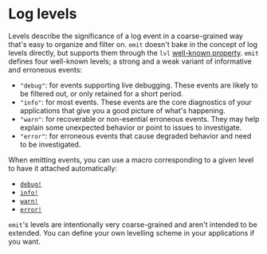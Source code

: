 # Log levels

Levels describe the significance of a log event in a coarse-grained way that's easy to organize and filter on. `emit` doesn't bake in the concept of log levels directly, but supports them through the `lvl` [well-known property](https://docs.rs/emit/0.11.2/emit/well_known/index.html). `emit` defines four well-known levels; a strong and a weak variant of informative and erroneous events:

- `"debug"`: for events supporting live debugging. These events are likely to be filtered out, or only retained for a short period.
- `"info"`: for most events. These events are the core diagnostics of your applications that give you a good picture of what's happening.
- `"warn"`: for recoverable or non-esential erroneous events. They may help explain some unexpected behavior or point to issues to investigate.
- `"error"`: for erroneous events that cause degraded behavior and need to be investigated.

When emitting events, you can use a macro corresponding to a given level to have it attached automatically:

- [`debug!`](https://docs.rs/emit/0.11.2/emit/macro.debug.html)
- [`info!`](https://docs.rs/emit/0.11.2/emit/macro.info.html)
- [`warn!`](https://docs.rs/emit/0.11.2/emit/macro.warn.html)
- [`error!`](https://docs.rs/emit/0.11.2/emit/macro.error.html)

`emit`'s levels are intentionally very coarse-grained and aren't intended to be extended. You can define your own levelling scheme in your applications if you want.
